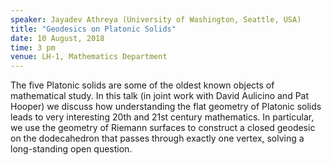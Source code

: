 ```yaml
---
speaker: Jayadev Athreya (University of Washington, Seattle, USA)
title: "Geodesics on Platonic Solids"
date: 10 August, 2018
time: 3 pm
venue: LH-1, Mathematics Department
---
```

The five Platonic solids are some of the oldest known objects of mathematical study.
In this talk (in joint work with David Aulicino and Pat Hooper) we discuss how
understanding the flat geometry of Platonic solids leads to very interesting 20th
and 21st century mathematics. In particular, we use the geometry of Riemann surfaces
to construct a closed geodesic on the dodecahedron that passes through exactly one
vertex, solving a long-standing open question.
